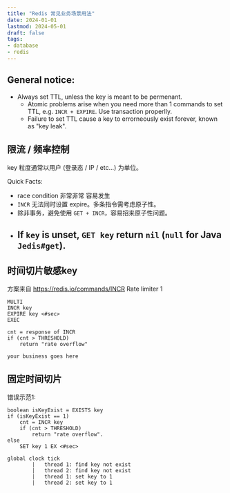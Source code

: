 ```yaml
---
title: "Redis 常见业务场景用法"
date: 2024-01-01
lastmod: 2024-05-01
draft: false
tags:
- database
- redis
---
```


## General notice:

- Always set TTL, unless the key is meant to be permenant.
    - Atomic problems arise when you need more than 1 commands to set TTL, e.g. `INCR + EXPIRE`. Use transaction properlly.
    - Failure to set TTL cause a key to errorneously exist forever, known as "key leak".


## 限流 / 频率控制

key 粒度通常以用户 (登录态 / IP / etc...) 为单位。

Quick Facts:
- race condition 非常非常 容易发生
- `INCR` 无法同时设置 expire。多条指令需考虑原子性。
- 除非事务，避免使用 `GET + INCR`，容易招来原子性问题。
- If `key` is unset, `GET key` return `nil` (`null` for Java `Jedis#get`).
    - 

## 时间切片敏感key

方案来自 https://redis.io/commands/INCR Rate limiter 1
```
MULTI
INCR key
EXPIRE key <#sec>
EXEC

cnt = response of INCR
if (cnt > THRESHOLD)
    return "rate overflow"

your business goes here
```

## 固定时间切片

错误示范1:

```
boolean isKeyExist = EXISTS key
if (isKeyExist == 1)
    cnt = INCR key
    if (cnt > THRESHOLD)
        return "rate overflow".
else
    SET key 1 EX <#sec>
```

```
global clock tick
        |   thread 1: find key not exist
        |   thread 2: find key not exist
        |   thread 1: set key to 1
        |   thread 2: set key to 1
